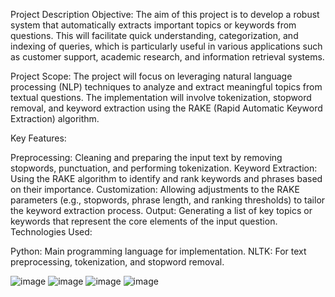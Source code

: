 Project Description
Objective:
The aim of this project is to develop a robust system that automatically extracts important topics or keywords from questions. This will facilitate quick understanding, categorization, and indexing of queries, which is particularly useful in various applications such as customer support, academic research, and information retrieval systems.

Project Scope:
The project will focus on leveraging natural language processing (NLP) techniques to analyze and extract meaningful topics from textual questions. The implementation will involve tokenization, stopword removal, and keyword extraction using the RAKE (Rapid Automatic Keyword Extraction) algorithm.

Key Features:

Preprocessing: Cleaning and preparing the input text by removing stopwords, punctuation, and performing tokenization.
Keyword Extraction: Using the RAKE algorithm to identify and rank keywords and phrases based on their importance.
Customization: Allowing adjustments to the RAKE parameters (e.g., stopwords, phrase length, and ranking thresholds) to tailor the keyword extraction process.
Output: Generating a list of key topics or keywords that represent the core elements of the input question.
Technologies Used:

Python: Main programming language for implementation.
NLTK: For text preprocessing, tokenization, and stopword removal.


![image](https://github.com/22922511/-Intelligent-Query-Analysis-Automated-Topic-Extraction-Using-Advanced-NLP-Techniques/assets/146309666/d1217bb5-9044-4c5e-9ba2-e3f5c4182056)
![image](https://github.com/22922511/-Intelligent-Query-Analysis-Automated-Topic-Extraction-Using-Advanced-NLP-Techniques/assets/146309666/a3797f92-2484-4e86-987a-be5a98ac604b)
![image](https://github.com/22922511/-Intelligent-Query-Analysis-Automated-Topic-Extraction-Using-Advanced-NLP-Techniques/assets/146309666/0e7a126b-b9ae-4346-aac7-51f953e02640)
![image](https://github.com/22922511/-Intelligent-Query-Analysis-Automated-Topic-Extraction-Using-Advanced-NLP-Techniques/assets/146309666/7a5dbcee-0ceb-4b08-b013-faa96c054e3b)

